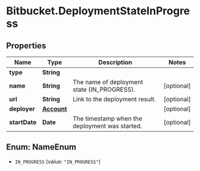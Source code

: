 # Bitbucket.DeploymentStateInProgress

## Properties

Name | Type | Description | Notes
------------ | ------------- | ------------- | -------------
**type** | **String** |  | 
**name** | **String** | The name of deployment state (IN_PROGRESS). | [optional] 
**url** | **String** | Link to the deployment result. | [optional] 
**deployer** | [**Account**](Account.md) |  | [optional] 
**startDate** | **Date** | The timestamp when the deployment was started. | [optional] 



## Enum: NameEnum


* `IN_PROGRESS` (value: `"IN_PROGRESS"`)




